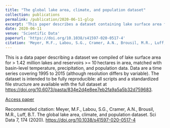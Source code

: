 ```yaml
---
title: "The global lake area, climate, and population dataset"
collection: publications
permalink: /publication/2020-06-11-glcp
excerpt: 'This paper describes a dataset containing lake surface area for 1.42 + million lakes and reservoirs from 1995 to 2015 with basin-level temperature, precipitation, and population data.'
date: 2020-06-11
venue: 'Scientific Data'
paperurl: 'https://doi.org/10.1038/s41597-020-0517-4'
citation: 'Meyer, M.F., Labou, S.G., Cramer, A.N., Brousil, M.R., Luff, B.T. The global lake area, climate, and population dataset. Sci Data 7, 174 (2020). https://doi.org/10.1038/s41597-020-0517-4'
---
```

This is a data paper describing a dataset we compiled of lake surface area for > 1.42  million lakes and reservoirs >= 10 hectares in area, matched with basin-level temperature, precipitation, and population data. Data are a time series covering 1995 to 2015 (although resolution differs by variable). The dataset is intended to be fully reproducible: all scripts and a standardized file structure are available with the full dataset at https://doi.org/10.6073/pasta/834e2d4e8ee7eb2fa9a5a5b32d759683.

[Access paper](https://doi.org/10.1038/s41597-020-0517-4)

Recommended citation: Meyer, M.F., Labou, S.G., Cramer, A.N., Brousil, M.R., Luff, B.T. The global lake area, climate, and population dataset. Sci Data 7, 174 (2020). https://doi.org/10.1038/s41597-020-0517-4

